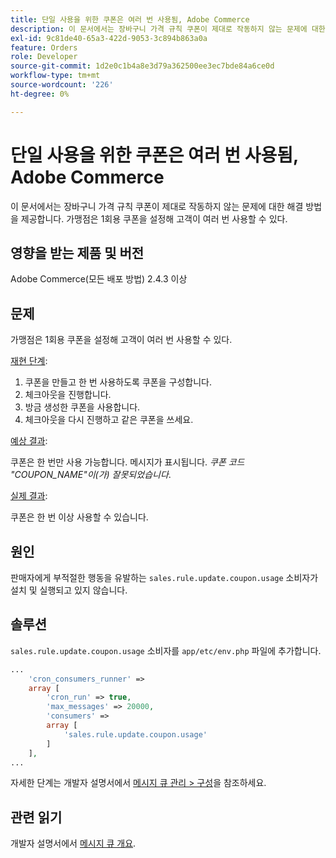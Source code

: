 ```yaml
---
title: 단일 사용을 위한 쿠폰은 여러 번 사용됨, Adobe Commerce
description: 이 문서에서는 장바구니 가격 규칙 쿠폰이 제대로 작동하지 않는 문제에 대한 해결 방법을 제공합니다. 가맹점은 1회용 쿠폰을 설정해 고객이 여러 번 사용할 수 있다.
exl-id: 9c81de40-65a3-422d-9053-3c894b863a0a
feature: Orders
role: Developer
source-git-commit: 1d2e0c1b4a8e3d79a362500ee3ec7bde84a6ce0d
workflow-type: tm+mt
source-wordcount: '226'
ht-degree: 0%

---
```


# 단일 사용을 위한 쿠폰은 여러 번 사용됨, Adobe Commerce

이 문서에서는 장바구니 가격 규칙 쿠폰이 제대로 작동하지 않는 문제에 대한 해결 방법을 제공합니다. 가맹점은 1회용 쿠폰을 설정해 고객이 여러 번 사용할 수 있다.


## 영향을 받는 제품 및 버전

Adobe Commerce(모든 배포 방법) 2.4.3 이상

## 문제

가맹점은 1회용 쿠폰을 설정해 고객이 여러 번 사용할 수 있다.

<u>재현 단계</u>:

1. 쿠폰을 만들고 한 번 사용하도록 쿠폰을 구성합니다.
1. 체크아웃을 진행합니다.
1. 방금 생성한 쿠폰을 사용합니다.
1. 체크아웃을 다시 진행하고 같은 쿠폰을 쓰세요.

<u>예상 결과</u>:

쿠폰은 한 번만 사용 가능합니다. 메시지가 표시됩니다. *쿠폰 코드 &quot;COUPON_NAME&quot;이(가) 잘못되었습니다*.

<u>실제 결과</u>:

쿠폰은 한 번 이상 사용할 수 있습니다.


## 원인

판매자에게 부적절한 행동을 유발하는 `sales.rule.update.coupon.usage` 소비자가 설치 및 실행되고 있지 않습니다.

## 솔루션

`sales.rule.update.coupon.usage` 소비자를 `app/etc/env.php` 파일에 추가합니다.

```php
...
    'cron_consumers_runner' =>
    array [
        'cron_run' => true,
        'max_messages' => 20000,
        'consumers' =>
        array [
            'sales.rule.update.coupon.usage'
        ]
    ],
...
```

자세한 단계는 개발자 설명서에서 [메시지 큐 관리 > 구성](https://devdocs.magento.com/guides/v2.4/config-guide/mq/manage-message-queues.html#configuration)을 참조하세요.

## 관련 읽기

개발자 설명서에서 [메시지 큐 개요](https://devdocs.magento.com/guides/v2.4/config-guide/mq/rabbitmq-overview.html).
